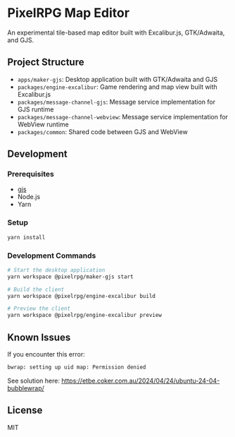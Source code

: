 # PixelRPG Map Editor

An experimental tile-based map editor built with Excalibur.js, GTK/Adwaita, and GJS.

## Project Structure

- `apps/maker-gjs`: Desktop application built with GTK/Adwaita and GJS
- `packages/engine-excalibur`: Game rendering and map view built with Excalibur.js
- `packages/message-channel-gjs`: Message service implementation for GJS runtime
- `packages/message-channel-webview`: Message service implementation for WebView runtime
- `packages/common`: Shared code between GJS and WebView

## Development

### Prerequisites

- [gjs](https://gjs.guide/)
- Node.js
- Yarn


### Setup

```bash
yarn install
```

### Development Commands

```bash
# Start the desktop application
yarn workspace @pixelrpg/maker-gjs start

# Build the client
yarn workspace @pixelrpg/engine-excalibur build

# Preview the client
yarn workspace @pixelrpg/engine-excalibur preview
```

## Known Issues

If you encounter this error:
```bash
bwrap: setting up uid map: Permission denied
```
See solution here: https://etbe.coker.com.au/2024/04/24/ubuntu-24-04-bubblewrap/

## License

MIT